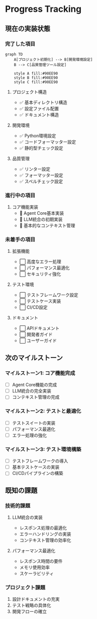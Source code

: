 # Progress Tracking

## 現在の実装状態

### 完了した項目
```mermaid
graph TD
    A[プロジェクト初期化] --> B[開発環境設定]
    B --> C[品質管理ツール設定]

    style A fill:#90EE90
    style B fill:#90EE90
    style C fill:#90EE90
```

1. プロジェクト構造
   - ✅ 基本ディレクトリ構造
   - ✅ 設定ファイル配置
   - ✅ ドキュメント構造

2. 開発環境
   - ✅ Python環境設定
   - ✅ コードフォーマッター設定
   - ✅ 静的型チェック設定

3. 品質管理
   - ✅ リンター設定
   - ✅ フォーマッター設定
   - ✅ スペルチェック設定

### 進行中の項目
1. コア機能実装
   - 🔄 Agent Core基本実装
   - 🔄 LLM統合の初期実装
   - 🔄 基本的なコンテキスト管理

### 未着手の項目
1. 拡張機能
   - ⬜ 高度なエラー処理
   - ⬜ パフォーマンス最適化
   - ⬜ セキュリティ強化

2. テスト環境
   - ⬜ テストフレームワーク設定
   - ⬜ テストケース実装
   - ⬜ CI/CD設定

3. ドキュメント
   - ⬜ APIドキュメント
   - ⬜ 開発者ガイド
   - ⬜ ユーザーガイド

## 次のマイルストーン

### マイルストーン1: コア機能完成
- [ ] Agent Core機能の完成
- [ ] LLM統合の完全実装
- [ ] コンテキスト管理の完成

### マイルストーン2: テストと最適化
- [ ] テストスイートの実装
- [ ] パフォーマンス最適化
- [ ] エラー処理の強化

### マイルストーン3: テスト環境構築
- [ ] テストフレームワークの導入
- [ ] 基本テストケースの実装
- [ ] CI/CDパイプラインの構築

## 既知の課題

### 技術的課題
1. LLM統合の実装
   - レスポンス処理の最適化
   - エラーハンドリングの実装
   - コンテキスト管理の効率化

2. パフォーマンス最適化
   - レスポンス時間の要件
   - メモリ使用効率
   - スケーラビリティ

### プロジェクト課題
1. 設計ドキュメントの充実
2. テスト戦略の具体化
3. 開発フローの確立

